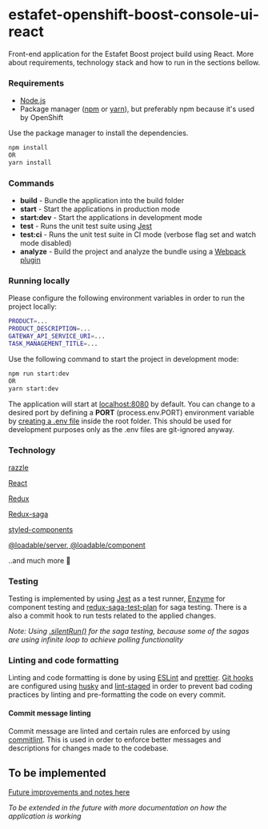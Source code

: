 # estafet-openshift-boost-console-ui-react

Front-end application for the Estafet Boost project build using React. More about requirements, technology stack and how to run in the sections bellow.

### Requirements

* [Node.js](https://nodejs.org/en/)
* Package manager ([npm](https://www.npmjs.com/get-npm) or [yarn](https://yarnpkg.com/)), but preferably npm because it's used by OpenShift

Use the package manager to install the dependencies.

```bash
npm install
OR
yarn install
```

### Commands

* **build** - Bundle the application into the build folder
* **start** - Start the applications in production mode
* **start:dev** - Start the applications in development mode
* **test** - Runs the unit test suite using [Jest](https://jestjs.io/)
* **test:ci** - Runs the unit test suite in CI mode (verbose flag set and watch mode disabled)
* **analyze** - Build the project and analyze the bundle using a [Webpack plugin](https://www.npmjs.com/package/webpack-bundle-analyzer)

### Running locally

Please configure the following environment variables in order to run the project locally:

```bash
PRODUCT=...
PRODUCT_DESCRIPTION=...
GATEWAY_API_SERVICE_URI=...
TASK_MANAGEMENT_TITLE=...
```

Use the following command to start the project in development mode:

```bash
npm run start:dev
OR
yarn start:dev
```

The application will start at [localhost:8080](http://localhost:8080) by default. You can change to a desired port by defining a **PORT** (process.env.PORT) environment variable by [creating a .env file](https://github.com/jaredpalmer/razzle#adding-environment-variables-in-env) inside the root folder. This should be used for development purposes only as the .env files are git-ignored anyway.

### Technology

[razzle](https://github.com/jaredpalmer/razzle)

[React](https://reactjs.org/)

[Redux](https://react-redux.js.org/)

[Redux-saga](https://redux-saga.js.org/)

[styled-components](https://styled-components.com/)

[@loadable/server, @loadable/component](https://loadable-components.com/)

..and much more 🤫

### Testing

Testing is implemented by using [Jest](https://jestjs.io/) as a test runner, [Enzyme](https://enzymejs.github.io/enzyme/) for component testing and [redux-saga-test-plan](https://www.npmjs.com/package/redux-saga-test-plan) for saga testing. There is a also a commit hook to run tests related to the applied changes.

*Note: Using [.silentRun()](https://github.com/jfairbank/redux-saga-test-plan/blob/master/docs/integration-testing/timeout.md#silencing-warnings) for the saga testing, because some of the sagas are using infinite loop to achieve polling functionality*

### Linting and code formatting

Linting and code formatting is done by using [ESLint](https://eslint.org/) and [prettier](https://prettier.io/). [Git hooks](https://git-scm.com/book/en/v2/Customizing-Git-Git-Hooks) are configured using [husky](https://www.npmjs.com/package/husky) and [lint-staged](https://www.npmjs.com/package/lint-staged) in order to prevent bad coding practices by linting and pre-formatting the code on every commit.

#### Commit message linting
Commit message are linted and certain rules are enforced by using [commitlint](https://github.com/conventional-changelog/commitlint/#what-is-commitlint). This is used in order to enforce better messages and descriptions for changes made to the codebase.

## To be implemented

[Future improvements and notes here](todo.md)

*To be extended in the future with more documentation on how the application is working*
